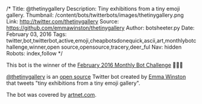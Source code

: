 /*
Title: @thetinygallery
Description: Tiny exhibitions from a tiny emoji gallery.
Thumbnail: /content/bots/twitterbots/images/thetinygallery.png
Link: http://twitter.com/thetinygallery
Source: https://github.com/emmawinston/thetinygallery
Author: botsheeter.py
Date: February 03, 2016
Tags: twitter,bot,twitterbot,active,emoji,cheapbotsdonequick,ascii,art,monthlybotchallenge,winner,open source,opensource,tracery,deer_ful
Nav: hidden
Robots: index,follow
*/


<div class="note">
  <p>
    This bot is the winner of the <a href="/monthly-bot-challenge/2016-february/">February 2016 Monthly Bot Challenge</a> 👏👏👏
  </p>
</div>

[@thetinygallery](https://twitter.com/thetinygallery) is an [open source](https://github.com/emmawinston/thetinygallery) Twitter bot created by [Emma Winston](https://twitter.com/deer_ful) that tweets "tiny exhibitions from a tiny emoji gallery".

The bot was covered by [artnet.com](https://news.artnet.com/art-world/tiny-gallery-emoji-artworks-emma-winston-434894).
